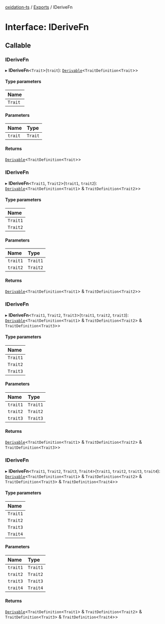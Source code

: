 [oxidation-ts](../README.md) / [Exports](../modules.md) / IDeriveFn

# Interface: IDeriveFn

## Callable

### IDeriveFn

▸ **IDeriveFn**<`Trait`\>(`trait`): [`Derivable`](../modules.md#derivable)<`TraitDefinition`<`Trait`\>\>

#### Type parameters

| Name |
| :------ |
| `Trait` |

#### Parameters

| Name | Type |
| :------ | :------ |
| `trait` | `Trait` |

#### Returns

[`Derivable`](../modules.md#derivable)<`TraitDefinition`<`Trait`\>\>

### IDeriveFn

▸ **IDeriveFn**<`Trait1`, `Trait2`\>(`trait1`, `trait2`): [`Derivable`](../modules.md#derivable)<`TraitDefinition`<`Trait1`\> & `TraitDefinition`<`Trait2`\>\>

#### Type parameters

| Name |
| :------ |
| `Trait1` |
| `Trait2` |

#### Parameters

| Name | Type |
| :------ | :------ |
| `trait1` | `Trait1` |
| `trait2` | `Trait2` |

#### Returns

[`Derivable`](../modules.md#derivable)<`TraitDefinition`<`Trait1`\> & `TraitDefinition`<`Trait2`\>\>

### IDeriveFn

▸ **IDeriveFn**<`Trait1`, `Trait2`, `Trait3`\>(`trait1`, `trait2`, `trait3`): [`Derivable`](../modules.md#derivable)<`TraitDefinition`<`Trait1`\> & `TraitDefinition`<`Trait2`\> & `TraitDefinition`<`Trait3`\>\>

#### Type parameters

| Name |
| :------ |
| `Trait1` |
| `Trait2` |
| `Trait3` |

#### Parameters

| Name | Type |
| :------ | :------ |
| `trait1` | `Trait1` |
| `trait2` | `Trait2` |
| `trait3` | `Trait3` |

#### Returns

[`Derivable`](../modules.md#derivable)<`TraitDefinition`<`Trait1`\> & `TraitDefinition`<`Trait2`\> & `TraitDefinition`<`Trait3`\>\>

### IDeriveFn

▸ **IDeriveFn**<`Trait1`, `Trait2`, `Trait3`, `Trait4`\>(`trait1`, `trait2`, `trait3`, `trait4`): [`Derivable`](../modules.md#derivable)<`TraitDefinition`<`Trait1`\> & `TraitDefinition`<`Trait2`\> & `TraitDefinition`<`Trait3`\> & `TraitDefinition`<`Trait4`\>\>

#### Type parameters

| Name |
| :------ |
| `Trait1` |
| `Trait2` |
| `Trait3` |
| `Trait4` |

#### Parameters

| Name | Type |
| :------ | :------ |
| `trait1` | `Trait1` |
| `trait2` | `Trait2` |
| `trait3` | `Trait3` |
| `trait4` | `Trait4` |

#### Returns

[`Derivable`](../modules.md#derivable)<`TraitDefinition`<`Trait1`\> & `TraitDefinition`<`Trait2`\> & `TraitDefinition`<`Trait3`\> & `TraitDefinition`<`Trait4`\>\>
